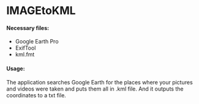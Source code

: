 # IMAGEtoKML
#### Necessary files:
- Google Earth Pro
- ExifTool
- kml.fmt

#### Usage:

The application searches Google Earth for the places where your pictures and videos were taken and puts them all in .kml file. And it outputs the coordinates to a txt file.

